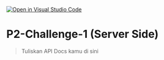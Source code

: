 [![Open in Visual Studio Code](https://classroom.github.com/assets/open-in-vscode-718a45dd9cf7e7f842a935f5ebbe5719a5e09af4491e668f4dbf3b35d5cca122.svg)](https://classroom.github.com/online_ide?assignment_repo_id=13302095&assignment_repo_type=AssignmentRepo)
# P2-Challenge-1 (Server Side)

> Tuliskan API Docs kamu di sini
